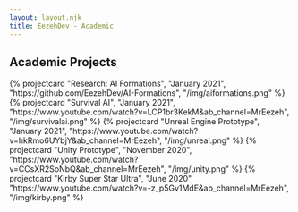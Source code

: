 ```yaml
---
layout: layout.njk
title: EezehDev - Academic
---
```


<section class="games">
  <h2 class="grid-title">Academic Projects</h2>
  <div class="project-grid container">
    {% projectcard "Research: AI Formations", "January 2021", "https://github.com/EezehDev/AI-Formations", "/img/aiformations.png" %}
    {% projectcard "Survival AI", "January 2021", "https://www.youtube.com/watch?v=LCP1br3KekM&ab_channel=MrEezeh", "/img/survivalai.png" %}
    {% projectcard "Unreal Engine Prototype", "January 2021", "https://www.youtube.com/watch?v=hkRmo6UYbjY&ab_channel=MrEezeh", "/img/unreal.png" %}
    {% projectcard "Unity Prototype", "November 2020", "https://www.youtube.com/watch?v=CCsXR2SoNbQ&ab_channel=MrEezeh", "/img/unity.png" %}
    {% projectcard "Kirby Super Star Ultra", "June 2020", "https://www.youtube.com/watch?v=-z_p5Gv1MdE&ab_channel=MrEezeh", "/img/kirby.png" %}
  </div>
</section>